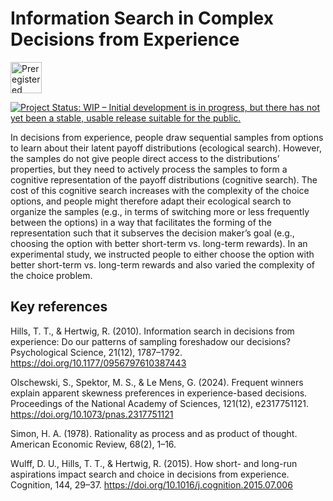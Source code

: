 # Information Search in Complex Decisions from Experience

<a href="https://osf.io/fv6yn">
  <img src="https://upload.wikimedia.org/wikipedia/commons/f/fc/Preregistered_large_color_%28vector%29.svg" alt="Preregistered" width="50" />
</a>   


[![Project Status: WIP – Initial development is in progress, but there has not yet been a stable, usable release suitable for the public.](https://www.repostatus.org/badges/latest/wip.svg)](https://www.repostatus.org/#wip)

In decisions from experience, people draw sequential samples from options to learn about their latent payoff distributions (ecological search). 
However, the samples do not give people direct access to the distributions’ properties, but they need to actively process the samples to form a cognitive representation of the payoff distributions (cognitive search). 
The cost of this cognitive search increases with the complexity of the choice options, and people might therefore adapt their ecological search to organize the samples (e.g., in terms of switching more or less frequently between the options) in a way that facilitates the forming of the representation such that it subserves the decision maker’s goal (e.g., choosing the option with better short-term vs. long-term rewards). 
In an experimental study, we instructed people to either choose the option with better short-term vs. long-term rewards and also varied the complexity of the choice problem. 


## Key references

Hills, T. T., & Hertwig, R. (2010). Information search in decisions from experience: Do our patterns of sampling foreshadow our decisions? Psychological Science, 21(12), 1787–1792. https://doi.org/10.1177/0956797610387443

Olschewski, S., Spektor, M. S., & Le Mens, G. (2024). Frequent winners explain apparent skewness preferences in experience-based decisions. Proceedings of the National Academy of Sciences, 121(12), e2317751121. https://doi.org/10.1073/pnas.2317751121

Simon, H. A. (1978). Rationality as process and as product of thought. American Economic Review, 68(2), 1–16.

Wulff, D. U., Hills, T. T., & Hertwig, R. (2015). How short- and long-run aspirations impact search and choice in decisions from experience. Cognition, 144, 29–37. https://doi.org/10.1016/j.cognition.2015.07.006

